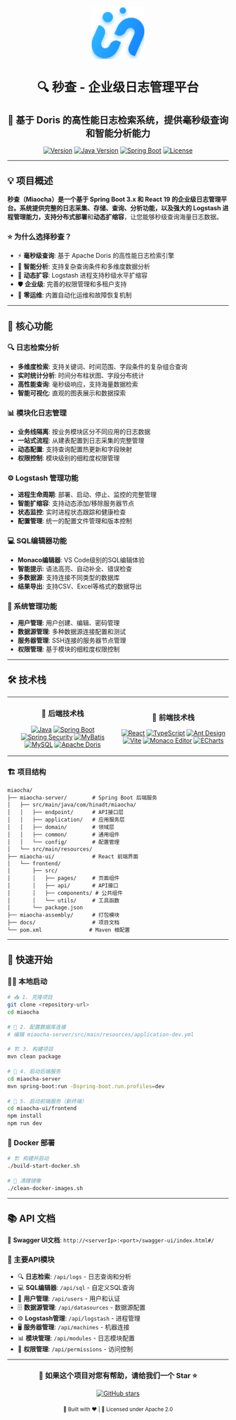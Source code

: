 <div align="center">
<img src="docs/images/logo.png" alt="秒查 Logo" width="120" height="120" />

# 🔍 秒查 - 企业级日志管理平台

## 🚀 基于 Doris 的高性能日志检索系统，提供毫秒级查询和智能分析能力

[![Version](https://img.shields.io/badge/Version-2.0.0--SNAPSHOT-blue.svg)](https://github.com/your-org/miaocha)
[![Java Version](https://img.shields.io/badge/Java-17+-orange.svg)](https://www.oracle.com/java/)
[![Spring Boot](https://img.shields.io/badge/Spring%20Boot-3.4.4-brightgreen.svg)](https://spring.io/projects/spring-boot)
[![License](https://img.shields.io/badge/License-Apache%202.0-blue.svg)](https://opensource.org/licenses/Apache-2.0)

</div>

---

## 💡 项目概述

**秒查（Miaocha）**是一个基于 **Spring Boot 3.x** 和 **React 19** 的企业级日志管理平台。系统提供完整的日志采集、存储、查询、分析功能，以及强大的 **Logstash 进程管理**能力，支持**分布式部署**和**动态扩缩容**，让您能够秒级查询海量日志数据。

### ⭐ 为什么选择秒查？

- ⚡ **毫秒级查询**: 基于 Apache Doris 的高性能日志检索引擎
- 🎯 **智能分析**: 支持复杂查询条件和多维度数据分析
- 🚀 **动态扩容**: Logstash 进程支持秒级水平扩缩容
- 🛡️ **企业级**: 完善的权限管理和多租户支持
- 🔧 **零运维**: 内置自动化运维和故障恢复机制

---

## 🎯 核心功能

### 🔍 日志检索分析
- **多维度检索**: 支持关键词、时间范围、字段条件的复杂组合查询
- **实时统计分析**: 时间分布柱状图、字段分布统计
- **高性能查询**: 毫秒级响应，支持海量数据检索
- **智能可视化**: 直观的图表展示和数据探索

### 📊 模块化日志管理
- **业务线隔离**: 按业务模块区分不同应用的日志数据
- **一站式流程**: 从建表配置到日志采集的完整管理
- **动态配置**: 支持查询配置热更新和字段映射
- **权限控制**: 模块级别的细粒度权限管理

### ⚙️ Logstash 管理功能
- **进程生命周期**: 部署、启动、停止、监控的完整管理
- **智能扩缩容**: 支持动态添加/移除服务器节点
- **状态监控**: 实时进程状态跟踪和健康检查
- **配置管理**: 统一的配置文件管理和版本控制

### 💻 SQL编辑器功能
- **Monaco编辑器**: VS Code级别的SQL编辑体验
- **智能提示**: 语法高亮、自动补全、错误检查
- **多数据源**: 支持连接不同类型的数据库
- **结果导出**: 支持CSV、Excel等格式的数据导出

### 🔐 系统管理功能
- **用户管理**: 用户创建、编辑、密码管理
- **数据源管理**: 多种数据源连接配置和测试
- **服务器管理**: SSH连接的服务器节点管理
- **权限管理**: 基于模块的细粒度权限控制

---

## 🛠️ 技术栈

<div align="center">
<table>
<tr>
<td width="50%" align="center">

### 🔧 后端技术栈

[![Java](https://img.shields.io/badge/Java-17+-orange?logo=openjdk)](https://openjdk.org/)
[![Spring Boot](https://img.shields.io/badge/Spring%20Boot-3.4.4-brightgreen?logo=spring)](https://spring.io/)
[![Spring Security](https://img.shields.io/badge/Spring%20Security-6+-green?logo=springsecurity)](https://spring.io/projects/spring-security)
[![MyBatis](https://img.shields.io/badge/MyBatis-3.0.4-red?logo=mybatis)](https://mybatis.org/)
[![MySQL](https://img.shields.io/badge/MySQL-8.4.0-blue?logo=mysql)](https://www.mysql.com/)
[![Apache Doris](https://img.shields.io/badge/Apache%20Doris-支持-purple)](https://doris.apache.org/)

</td>
<td width="50%" align="center">

### 🎨 前端技术栈

[![React](https://img.shields.io/badge/React-19.1.0-blue?logo=react)](https://reactjs.org/)
[![TypeScript](https://img.shields.io/badge/TypeScript-5.7.2-blue?logo=typescript)](https://www.typescriptlang.org/)
[![Ant Design](https://img.shields.io/badge/Ant%20Design-5.25.1-blue?logo=antdesign)](https://ant.design/)
[![Vite](https://img.shields.io/badge/Vite-6.2.0-purple?logo=vite)](https://vitejs.dev/)
[![Monaco Editor](https://img.shields.io/badge/Monaco%20Editor-0.52.2-blue)](https://microsoft.github.io/monaco-editor/)
[![ECharts](https://img.shields.io/badge/ECharts-5.6.0-red)](https://echarts.apache.org/)

</td>
</tr>
</table>
</div>

### 🏗️ 项目结构

```
miaocha/
├── miaocha-server/        # Spring Boot 后端服务
│   ├── src/main/java/com/hinadt/miaocha/
│   │   ├── endpoint/      # API接口层
│   │   ├── application/   # 应用服务层
│   │   ├── domain/        # 领域层
│   │   ├── common/        # 通用组件
│   │   └── config/        # 配置管理
│   └── src/main/resources/
├── miaocha-ui/            # React 前端界面
│   └── frontend/
│       ├── src/
│       │   ├── pages/     # 页面组件
│       │   ├── api/       # API接口
│       │   ├── components/ # 公共组件
│       │   └── utils/     # 工具函数
│       └── package.json
├── miaocha-assembly/      # 打包模块
├── docs/                  # 项目文档
└── pom.xml               # Maven 根配置
```

---

## 🚀 快速开始

### 🏃‍♂️ 本地启动

```bash
# 📥 1. 克隆项目
git clone <repository-url>
cd miaocha

# 🔧 2. 配置数据库连接  
# 编辑 miaocha-server/src/main/resources/application-dev.yml

# 🏗️ 3. 构建项目
mvn clean package

# 🚀 4. 启动后端服务
cd miaocha-server
mvn spring-boot:run -Dspring-boot.run.profiles=dev

# 🎨 5. 启动前端服务（新终端）
cd miaocha-ui/frontend
npm install
npm run dev
```

### 🐳 Docker 部署

```bash
# 🏗️ 构建并启动
./build-start-docker.sh

# 🧹 清理镜像
./clean-docker-images.sh
```

---

## 📚 API 文档

🔗 **Swagger UI文档**: `http://<serverIp>:<port>/swagger-ui/index.html#/`

### 🔌 主要API模块

- 🔍 **日志检索**: `/api/logs` - 日志查询和分析
- 💻 **SQL编辑器**: `/api/sql` - 自定义SQL查询
- 👤 **用户管理**: `/api/users` - 用户和认证
- 🗄️ **数据源管理**: `/api/datasources` - 数据源配置
- ⚙️ **Logstash管理**: `/api/logstash` - 进程管理
- 🖥️ **服务器管理**: `/api/machines` - 机器连接
- 📊 **模块管理**: `/api/modules` - 日志模块配置
- 🔐 **权限管理**: `/api/permissions` - 访问控制

---

<div align="center">

### 🌟 如果这个项目对您有帮助，请给我们一个 Star ⭐

[![GitHub stars](https://img.shields.io/github/stars/your-org/miaocha?style=social)](https://github.com/your-org/miaocha)

<sub>🎨 Built with ❤️ | 📜 Licensed under Apache 2.0</sub>

</div>

